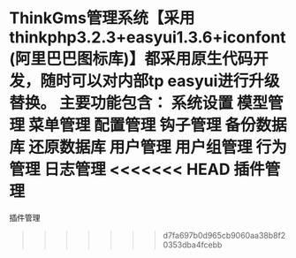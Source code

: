 ﻿
ThinkGms管理系统【采用thinkphp3.2.3+easyui1.3.6+iconfont(阿里巴巴图标库)】都采用原生代码开发，随时可以对内部tp easyui进行升级替换。
主要功能包含：
系统设置
模型管理
菜单管理
配置管理
钩子管理
备份数据库
还原数据库
用户管理
用户组管理
行为管理
日志管理
<<<<<<< HEAD
插件管理
=======
插件管理
>>>>>>> d7fa697b0d965cb9060aa38b8f20353dba4fcebb
